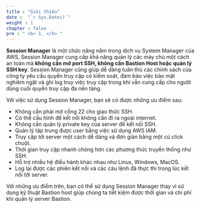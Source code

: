 ```yaml
---
title : "Giới thiệu"
date :  "`r Sys.Date()`" 
weight : 1 
chapter : false
pre : " <b> 1. </b> "
---
```

**Session Manager** là một chức năng nằm trong dịch vụ System Manager của AWS, Session Manager cung cấp khả năng quản lý các máy chủ một cách an toàn mà **không cần mở port SSH, không cần Bastion Host hoặc quản lý SSH key**. 
Session Manager cũng giúp dễ dàng tuân thủ các chính sách của công ty yêu cầu quyền truy cập có kiểm soát, đảm bảo việc bảo mật nghiêm ngặt và ghi log truy việc truy cập trong khi vẫn cung cấp cho người dùng cuối quyền truy cập đa nền tảng.

Với việc sử dụng Session Manager, bạn sẽ có được những ưu điểm sau:

- Không cần phải mở cổng 22 cho giao thức SSH.
- Có thể cấu hình để kết nối không cần đi ra ngoài internet.
- Không cần quản lý private key của server để kết nối SSH.
- Quản lý tập trung được user bằng việc sử dụng AWS IAM.
- Truy cập tới server một cách dễ dàng và đơn giản bằng một cú click chuột.
- Thời gian truy cập nhanh chóng hơn các phương thức truyền thống như SSH.
- Hỗ trợ nhiều hệ điều hành khác nhau như Linux, Windows, MacOS.
- Log lại được các phiên kết nối và các câu lệnh đã thực thi trong lúc kết nối tới server.

Với những ưu điểm trên, bạn có thể sử dụng Session Manager thay vì sử dụng kỹ thuật Bastion host giúp chúng ta tiết kiệm được thời gian và chi phí khi quản lý server Bastion.
